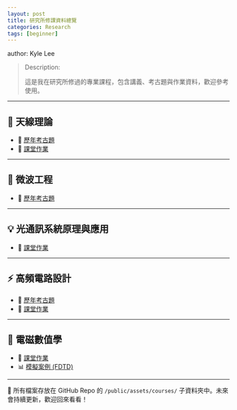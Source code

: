 ```yaml
---
layout: post
title: 研究所修課資料總覽
categories: Research 
tags: [beginner]
---
```


author: Kyle Lee

> Description:
>
>這是我在研究所修過的專業課程，包含講義、考古題與作業資料，歡迎參考使用。
>

<!-- more -->

---

## 📡 天線理論

- 📝 [歷年考古題](https://github.com/phasedarray917/phasedarray917.github.io/tree/11449b03a682ae8ea32a8db62acc7cf71b0f4b49/public/assets/courses/antenna/exams)
- 🧪 [課堂作業](https://github.com/phasedarray917/phasedarray917.github.io/tree/11449b03a682ae8ea32a8db62acc7cf71b0f4b49/public/assets/courses/antenna/assignments)

---

## 📶 微波工程

- 📝 [歷年考古題](/public/assets/courses/microwave/exams/)

---

## 💡 光通訊系統原理與應用

- 🧪 [課堂作業](/public/assets/courses/optical/assignments/)

---

## ⚡ 高頻電路設計

- 📝 [歷年考古題](/public/assets/courses/rf-design/exams/)
- 🧪 [課堂作業](/public/assets/courses/rf-design/assignments/)

---

## 🧲 電磁數值學

- 🧪 [課堂作業](/public/assets/courses/em-numerical/assignments/)
- 📊 [模擬案例 (FDTD)](/public/assets/courses/em-numerical/simulations/)

---

📁 所有檔案存放在 GitHub Repo 的 `/public/assets/courses/` 子資料夾中。未來會持續更新，歡迎回來看看！
